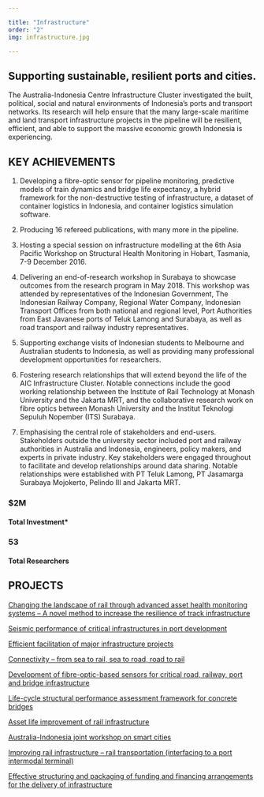 ```yaml
---

title: "Infrastructure"
order: "2"
img: infrastructure.jpg

---
```

<div id="top-target"></div>

## Supporting sustainable, resilient ports and cities.

The Australia-Indonesia Centre Infrastructure Cluster investigated the built, political, social and natural environments of Indonesia’s ports and transport networks. Its research will help ensure that the many large-scale maritime and land transport infrastructure projects in the pipeline will be resilient, efficient, and able to support the massive economic growth Indonesia is experiencing.<!--more-->

## KEY ACHIEVEMENTS
1. Developing a fibre-optic sensor for pipeline monitoring, predictive models of train dynamics and bridge life expectancy, a hybrid framework for the non-destructive testing of infrastructure, a dataset of container logistics in Indonesia, and container logistics simulation software.

1. Producing 16 refereed publications, with many more in the pipeline.

1. Hosting a special session on infrastructure modelling at the 6th Asia Pacific Workshop on Structural Health Monitoring in Hobart, Tasmania, 7-9 December 2016.

1. Delivering an end-of-research workshop in Surabaya to showcase outcomes from the research program in May 2018. This workshop was attended by representatives of the Indonesian Government, The Indonesian Railway Company, Regional Water Company, Indonesian Transport Offices from both national and regional level, Port Authorities from East Javanese ports of Teluk Lamong and Surabaya, as well as road transport and railway industry representatives.

1. Supporting exchange visits of Indonesian students to Melbourne and Australian students to Indonesia, as well as providing many professional development opportunities for researchers.

1. Fostering research relationships that will extend beyond the life of the AIC Infrastructure Cluster. Notable connections include the good working relationship between the Institute of Rail Technology at Monash University and the Jakarta MRT, and the collaborative research work on fibre optics between Monash University and the Institut Teknologi Sepuluh Nopember (ITS) Surabaya.

1. Emphasising the central role of stakeholders and end-users. Stakeholders outside the university sector included port and railway authorities in Australia and Indonesia, engineers, policy makers, and experts in private industry. Key stakeholders were engaged throughout to facilitate and develop relationships around data sharing. Notable relationships were established with PT Teluk Lamong, PT Jasamarga Surabaya Mojokerto, Pelindo III and Jakarta MRT.

### $2M
#### Total Investment*

### 53
#### Total Researchers

<div id="bot-target"></div>

## PROJECTS

[Changing the landscape of rail through advanced asset health monitoring systems – A novel method to increase the resilience of track infrastructure](#)

[Seismic performance of critical infrastructures in port development](#)

[Efficient facilitation of major infrastructure projects](#)

[Connectivity – from sea to rail, sea to road, road to rail](#)

[Development of fibre-optic-based sensors for critical road, railway, port and bridge infrastructure](#)

[Life-cycle structural performance assessment framework for concrete bridges](#)

[Asset life improvement of rail infrastructure](#)

[Australia-Indonesia joint workshop on smart cities](#)

[Improving rail infrastructure – rail transportation (interfacing to a port intermodal terminal)](#)

[Effective structuring and packaging of funding and financing arrangements for the delivery of infrastructure](#)


